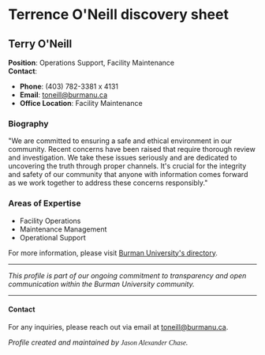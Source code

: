 # Terrence O'Neill discovery sheet

## Terry O'Neill

**Position**: Operations Support, Facility Maintenance  
**Contact**: 
- **Phone**: (403) 782-3381 x 4131  
- **Email**: [toneill@burmanu.ca](mailto:toneill@burmanu.ca)  
- **Office Location**: Facility Maintenance  

### Biography
"We are committed to ensuring a safe and ethical environment in our community. Recent concerns have been raised that require thorough review and investigation. We take these issues seriously and are dedicated to uncovering the truth through proper channels. It's crucial for the integrity and safety of our community that anyone with information comes forward as we work together to address these concerns responsibly."

### Areas of Expertise
- Facility Operations
- Maintenance Management
- Operational Support

For more information, please visit [Burman University's directory](https://www.burmanu.ca/directory/terry-oneill).

---

*This profile is part of our ongoing commitment to transparency and open communication within the Burman University community.*

---

#### Contact
For any inquiries, please reach out via email at [toneill@burmanu.ca](mailto:toneill@burmanu.ca).

*Profile created and maintained by <span style="font-family: 'Mrs St Delafield', cursive;">Jason Alexander Chase</span>.*
